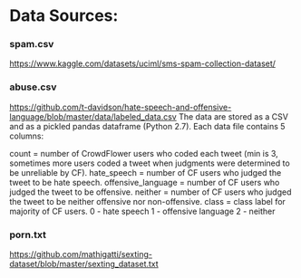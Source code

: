 # Data Sources:

### spam.csv
https://www.kaggle.com/datasets/uciml/sms-spam-collection-dataset/


### abuse.csv
https://github.com/t-davidson/hate-speech-and-offensive-language/blob/master/data/labeled_data.csv
The data are stored as a CSV and as a pickled pandas dataframe (Python 2.7). Each data file contains 5 columns:

count = number of CrowdFlower users who coded each tweet (min is 3, sometimes more users coded a tweet when judgments were determined to be unreliable by CF).
hate_speech = number of CF users who judged the tweet to be hate speech.
offensive_language = number of CF users who judged the tweet to be offensive.
neither = number of CF users who judged the tweet to be neither offensive nor non-offensive.
class = class label for majority of CF users. 0 - hate speech 1 - offensive language 2 - neither


### porn.txt
https://github.com/mathigatti/sexting-dataset/blob/master/sexting_dataset.txt

